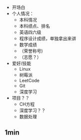 - 开场白
- 个人情况：
    - 本科情况
    - 本科绩点、排名
    - 英语四六级
    - 程序设计成绩，单独拿出来讲
    - 数学成绩
    - （荣誉称号)
    - （志愿？）
- 爱好/技能
    - Linux
    - 树莓派
    - LeetCode
    - Git
    - 深度学习
- 项目？？
    - CH方程
    - 深度学习？？
    - 数据处理

## 1min
